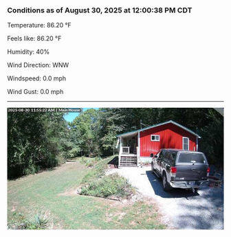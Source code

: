 ### Conditions as of August 30, 2025 at 12:00:38 PM CDT 

Temperature: 86.20 &deg;F

Feels like: 86.20 &deg;F

Humidity: 40%

Wind Direction: WNW

Windspeed: 0.0 mph

Wind Gust: 0.0 mph

---

<img src="./images/latest.jpeg"/>

